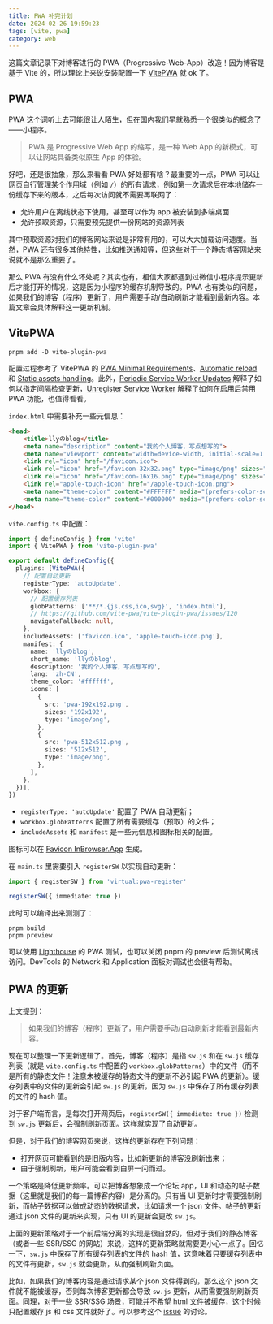 ```yaml
---
title: PWA 补完计划
date: 2024-02-26 19:59:23
tags: [vite, pwa]
category: web
---
```


这篇文章记录下对博客进行的 PWA（Progressive-Web-App）改造！因为博客是基于 Vite 的，所以理论上来说安装配置一下 [VitePWA](https://github.com/vite-pwa/vite-plugin-pwa) 就 ok 了。

## PWA

PWA 这个词听上去可能很让人陌生，但在国内我们早就熟悉一个很类似的概念了——小程序。

<!-- more -->

> PWA 是 Progressive Web App 的缩写，是一种 Web App 的新模式，可以让网站具备类似原生 App 的体验。

好吧，还是很抽象，那么来看看 PWA 好处都有啥？最重要的一点，PWA 可以让网页自行管理某个作用域（例如 `/`）的所有请求，例如第一次请求后在本地储存一份缓存下来的版本，之后每次访问就不需要再联网了：

- 允许用户在离线状态下使用，甚至可以作为 app 被安装到多端桌面
- 允许预取资源，只需要预先提供一份网站的资源列表

其中预取资源对我们的博客网站来说是非常有用的，可以大大加载访问速度。当然，PWA 还有很多其他特性，比如推送通知等，但这些对于一个静态博客网站来说就不是那么重要了。

那么 PWA 有没有什么坏处呢？其实也有，相信大家都遇到过微信小程序提示更新后才能打开的情况，这是因为小程序的缓存机制导致的。PWA 也有类似的问题，如果我们的博客（程序）更新了，用户需要手动/自动刷新才能看到最新内容。本篇文章会具体解释这一更新机制。

## VitePWA

```shell
pnpm add -D vite-plugin-pwa
```

配置过程参考了 VitePWA 的 [PWA Minimal Requirements](https://vite-pwa-org.netlify.app/guide/pwa-minimal-requirements.html)、[Automatic reload](https://vite-pwa-org.netlify.app/guide/auto-update.html) 和 [Static assets handling](https://vite-pwa-org.netlify.app/guide/static-assets.html)。此外，[Periodic Service Worker Updates](https://vite-pwa-org.netlify.app/guide/periodic-sw-updates.html) 解释了如何以指定间隔检查更新，[Unregister Service Worker](https://vite-pwa-org.netlify.app/guide/unregister-service-worker.html) 解释了如何在启用后禁用 PWA 功能，也值得看看。

`index.html` 中需要补充一些元信息：

```html
<head>
    <title>llyのblog</title>
    <meta name="description" content="我的个人博客，写点想写的">
    <meta name="viewport" content="width=device-width, initial-scale=1.0" />
    <link rel="icon" href="/favicon.ico">
    <link rel="icon" href="/favicon-32x32.png" type="image/png" sizes="32x32">
    <link rel="icon" href="/favicon-16x16.png" type="image/png" sizes="16x16">
    <link rel="apple-touch-icon" href="/apple-touch-icon.png">
    <meta name="theme-color" content="#FFFFFF" media="(prefers-color-scheme: light)">
    <meta name="theme-color" content="#000000" media="(prefers-color-scheme: dark)">
</head>
```

`vite.config.ts` 中配置：

```typescript
import { defineConfig } from 'vite'
import { VitePWA } from 'vite-plugin-pwa'

export default defineConfig({
  plugins: [VitePWA({
    // 配置自动更新
    registerType: 'autoUpdate',
    workbox: {
      // 配置缓存列表
      globPatterns: ['**/*.{js,css,ico,svg}', 'index.html'],
      // https://github.com/vite-pwa/vite-plugin-pwa/issues/120
      navigateFallback: null,
    },
    includeAssets: ['favicon.ico', 'apple-touch-icon.png'],
    manifest: {
      name: 'llyのblog',
      short_name: 'llyのblog',
      description: '我的个人博客，写点想写的',
      lang: 'zh-CN',
      theme_color: '#ffffff',
      icons: [
        {
          src: 'pwa-192x192.png',
          sizes: '192x192',
          type: 'image/png',
        },
        {
          src: 'pwa-512x512.png',
          sizes: '512x512',
          type: 'image/png',
        },
      ],
    },
  })],
})
```

- `registerType: 'autoUpdate'` 配置了 PWA 自动更新；
- `workbox.globPatterns` 配置了所有需要缓存（预取）的文件；
- `includeAssets` 和 `manifest` 是一些元信息和图标相关的配置。

图标可以在 [Favicon InBrowser.App](https://favicon.inbrowser.app/tools/favicon-generator) 生成。

在 `main.ts` 里需要引入 `registerSW` 以实现自动更新：

```typescript
import { registerSW } from 'virtual:pwa-register'

registerSW({ immediate: true })
```

此时可以编译出来测测了：

```shell
pnpm build
pnpm preview
```

可以使用 [Lighthouse](https://github.com/GoogleChrome/lighthouse) 的 PWA 测试，也可以关闭 pnpm 的 preview 后测试离线访问。DevTools 的 Network 和 Application 面板对调试也会很有帮助。

## PWA 的更新

上文提到：

> 如果我们的博客（程序）更新了，用户需要手动/自动刷新才能看到最新内容。

现在可以整理一下更新逻辑了。首先，博客（程序）是指 `sw.js` 和在 `sw.js` 缓存列表（就是 `vite.config.ts` 中配置的 `workbox.globPatterns`）中的文件（而不是所有的静态文件！注意未被缓存的静态文件的更新不必引起 PWA 的更新）。缓存列表中的文件的更新会引起 `sw.js` 的更新，因为 `sw.js` 中保存了所有缓存列表的文件的 hash 值。

对于客户端而言，是每次打开网页后，`registerSW({ immediate: true })` 检测到 `sw.js` 更新后，会强制刷新页面。这样就实现了自动更新。

但是，对于我们的博客网页来说，这样的更新存在下列问题：

- 打开网页可能看到的是旧版内容，比如新更新的博客没刷新出来；
- 由于强制刷新，用户可能会看到白屏一闪而过。

一个策略是降低更新频率。可以把博客想象成一个论坛 app，UI 和动态的帖子数据（这里就是我们的每一篇博客内容）是分离的。只有当 UI 更新时才需要强制刷新，而帖子数据可以做成动态的数据请求，比如请求一个 json 文件。帖子的更新通过 json 文件的更新来实现，只有 UI 的更新会更改 `sw.js`。

上面的更新策略对于一个前后端分离的实现是很自然的，但对于我们的静态博客（或者一些 SSR/SSG 的网站）来说，这样的更新策略就需要更小心一点了。回忆一下，`sw.js` 中保存了所有缓存列表的文件的 hash 值，这意味着只要缓存列表中的文件有更新，`sw.js` 就会更新，从而强制刷新页面。

比如，如果我们的博客内容是通过请求某个 json 文件得到的，那么这个 json 文件就不能被缓存，否则每次博客更新都会导致 `sw.js` 更新，从而需要强制刷新页面。同理，对于一些 SSR/SSG 场景，可能并不希望 html 文件被缓存，这个时候只配置缓存 js 和 css 文件就好了。可以参考这个 [issue](https://github.com/vite-pwa/vite-plugin-pwa/issues/120) 的讨论。